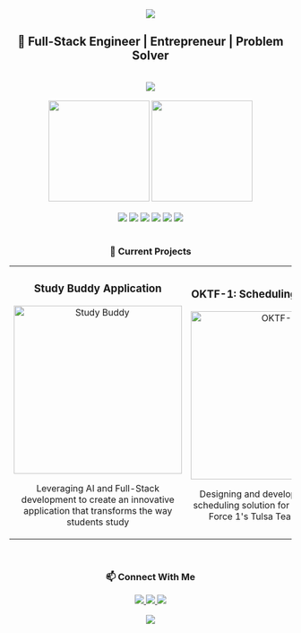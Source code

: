 <!-- Note: Save this as README.md in your username/username repository -->
<div align="center">
  <img src="https://capsule-render.vercel.app/api?type=waving&color=gradient&height=200&section=header&text=Jacob%20Leon&fontSize=80&fontAlignY=35&animation=twinkling&fontColor=gradient"/>
</div>

<h2 align="center">💫 Full-Stack Engineer | Entrepreneur | Problem Solver</h2>

<br>

<div align="center">
  <img src="https://readme-typing-svg.herokuapp.com?font=Time+New+Roman&color=cyan&size=25&center=true&vCenter=true&width=600&height=100&lines=Full-Stack+Software+Engineer;Student+at+Atlas+School;Creative+Mind+and+Tech+Enthusiast;Business+Owner+and+Developer;Always+learning+new+things">
</div>

<br>

<div align="center">
  <img height="180em" src="https://github-readme-stats.vercel.app/api?username=jacobleon2117&show_icons=true&theme=radical&include_all_commits=true&count_private=true"/>
  <img height="180em" src="https://github-readme-stats.vercel.app/api/top-langs/?username=jacobleon2117&layout=compact&langs_count=7&theme=radical"/>
</div>

<br>

<div align="center"> 
  <div style="display: inline-block;">
    <img src="https://ziadoua.github.io/m3-Markdown-Badges/badges/React/react3.svg">
    <img src="https://ziadoua.github.io/m3-Markdown-Badges/badges/Javascript/javascript3.svg">
    <img src="https://ziadoua.github.io/m3-Markdown-Badges/badges/HTML/html3.svg">
  </div>
  <div style="display: inline-block;">
    <img src="https://ziadoua.github.io/m3-Markdown-Badges/badges/CSS/css3.svg">
    <img src="https://ziadoua.github.io/m3-Markdown-Badges/badges/TailwindCSS/tailwindcss3.svg">
    <img src="https://ziadoua.github.io/m3-Markdown-Badges/badges/Vite/vite3.svg">
  </div>
</div>

<br>

<div align="center">
  <h3>🔭 Current Projects </h3>
  <table>
    <tr>
      <td width="50%">
        <h3 align="center">Study Buddy Application</h3>
        <p align="center">
          <a href="https://github.com/yourusername/study-buddy" target="_blank">
            <img src="https://raw.githubusercontent.com/SP-XD/SP-XD/main/images/dev-working_rounded.gif" width="300" alt="Study Buddy"/>
          </a>
          <p align="center">
            Leveraging AI and Full-Stack development to create an innovative application that transforms the way students study
          </p>
        </p>
      </td>
      <td width="50%">
        <h3 align="center">OKTF-1: Scheduling Application</h3>
        <p align="center">
          <a href="https://github.com/yourusername/oktf-1" target="_blank">
            <img src="https://raw.githubusercontent.com/SP-XD/SP-XD/main/images/this_page_is_under_development.gif" width="300" alt="OKTF-1"/>
          </a>
          <p align="center">
            Designing and developing a custom scheduling solution for Oklahoma Task Force 1's Tulsa Team members
          </p>
        </p>
      </td>
    </tr>
  </table>
</div>

<br>

<div align="center">
  <h3>📫 Connect With Me</h3>
  <a href="https://www.linkedin.com/in/jacobleon02" target="_blank">
    <img src="https://ziadoua.github.io/m3-Markdown-Badges/badges/LinkedIn/linkedin3.svg">
  </a>
  <a href="mailto:jacobleon2117@gmail.com">
    <img src="https://ziadoua.github.io/m3-Markdown-Badges/badges/Gmail/gmail3.svg">
  </a>
  <a href="https://jacobleon.netlify.app/" target="_blank">
    <img src="https://ziadoua.github.io/m3-Markdown-Badges/badges/Portfolio/portfolio3.svg">
  </a>
</div>

<br>

<div align="center">
  <img src="https://capsule-render.vercel.app/api?type=waving&color=gradient&height=100&section=footer"/>
</div>
